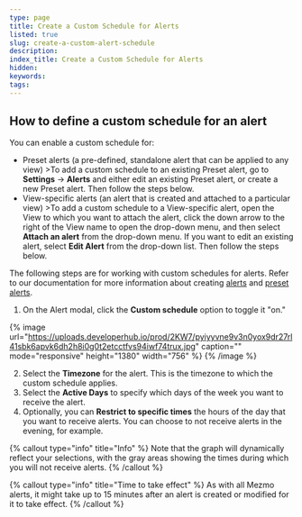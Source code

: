 ```yaml
---
type: page
title: Create a Custom Schedule for Alerts
listed: true
slug: create-a-custom-alert-schedule
description: 
index_title: Create a Custom Schedule for Alerts
hidden: 
keywords: 
tags: 
---
```




## How to define a custom schedule for an alert

You can enable a custom schedule for:

- Preset alerts (a pre-defined, standalone alert that can be applied to any view)
&gt;To add a custom schedule to an existing Preset alert, go to **Settings** -&gt; **Alerts** and either edit an existing Preset alert, or create a new Preset alert. Then follow the steps below.
- View-specific alerts (an alert that is created and attached to a particular view)
&gt;To add a custom schedule to a View-specific alert, open the View to which you want to attach the alert, click the down arrow to the right of the View name to open the drop-down menu, and then select **Attach an alert** from the drop-down menu. If you want to edit an existing alert, select **Edit Alert** from the drop-down list. Then follow the steps below.

The following steps are for working with custom schedules for alerts. Refer to our documentation for more information about creating [alerts](https://docs.mezmo.com/docs/alerts#how-to-attach-an-alert-to-an-existing-view) and [preset alerts](https://docs.mezmo.com/docs/alerts#how-to-configure-a-preset-alert-template).

1. On the Alert modal, click the **Custom schedule** option to toggle it "on."



{% image url="https://uploads.developerhub.io/prod/2KW7/pyiyyvne9v3n0yox9dr27rl41sbk6apvk6dh2h8i0g0t2etcctfvs94iwf74trux.jpg" caption="" mode="responsive" height="1380" width="756" %}
{% /image %}



2. Select the **Timezone** for the alert. This is the timezone to which the custom schedule applies.
3. Select the **Active Days** to specify which days of the week you want to receive the alert.
4. Optionally, you can **Restrict to specific times**  the hours of the day that you want to receive alerts. You can choose to not receive alerts in the evening, for example.


{% callout type="info" title="Info" %}
Note that the graph will dynamically reflect your selections, with the gray areas showing the times during which you will not receive alerts.
{% /callout %}




{% callout type="info" title="Time to take effect" %}
As with all Mezmo alerts, it might take up to 15 minutes after an alert is created or modified for it to take effect.
{% /callout %}





